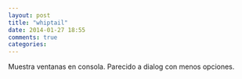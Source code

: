 ```yaml
---
layout: post
title: "whiptail"
date: 2014-01-27 18:55
comments: true
categories: 
---
```

Muestra ventanas en consola. Parecido a dialog con menos opciones.

